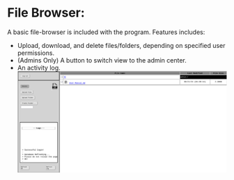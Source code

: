 # File Browser:
A basic file-browser is included with the program. Features includes: 
+ Upload, download, and delete files/folders, depending on specified user permissions.
+ (Admins Only) A button to switch view to the admin center.
+ An activity log.
![screenshot of the filebrowser.](https://github.com/allenc125789/TurtleNAS/blob/main/docs/images/screenshots/browser-page.png)
